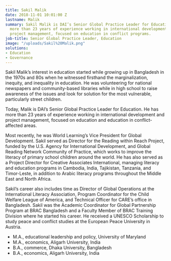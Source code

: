 ```yaml
---
title: Sakil Malik
date: 2018-11-01 10:01:00 Z
lastname: Malik
summary: Sakil Malik is DAI’s Senior Global Practice Leader for Education. He has
  more than 23 years of experience working in international development and international
  project management, focused on education in conflict programs.
job-title: Senior Global Practice Leader, Education
image: "/uploads/Sakil%20Malik.png"
solutions:
- Education
- Governance
---
```


Sakil Malik’s interest in education started while growing up in Bangladesh in the 1970s and 80s when he witnessed firsthand the marginalization, inequity, and inequality in education. He was volunteering for national newspapers and community-based libraries while in high school to raise awareness of the issues and look for solution for the most vulnerable, particularly street children.

Today, Malik is DAI’s Senior Global Practice Leader for Education. He has more than 23 years of experience working in international development and project management, focused on education and education in conflict-affected areas. 

Most recently, he was World Learning’s Vice President for Global Development. Sakil served as Director for the Reading within Reach Project, funded by the U.S. Agency for International Development, and Global Reading Network Community of Practice, which works to improve the literacy of primary school children around the world. He has also served as a Project Director for Creative Associates International, managing literacy and education programs in Cambodia, India, Tajikistan, Tanzania, and Timor-Leste, in addition to Arabic literacy programs throughout the Middle East and North Africa.

Sakil’s career also includes time as Director of Global Operations at the International Literacy Association, Program Coordinator for the Child Welfare League of America, and Technical Officer for CARE’s office in Bangladesh. Sakil was the Academic Coordinator for Global Partnership Program at BRAC Bangladesh and a Faculty Member of BRAC Training Division where he started his career. He received a UNESCO Scholarship to study peace and conflict studies at the European Peace University in Austria. 

* M.A., educational leadership and policy, University of Maryland
* M.A., economics, Aligarh University, India
* B.A., commerce, Dhaka University, Bangladesh
* B.A., economics, Aligarh University, India